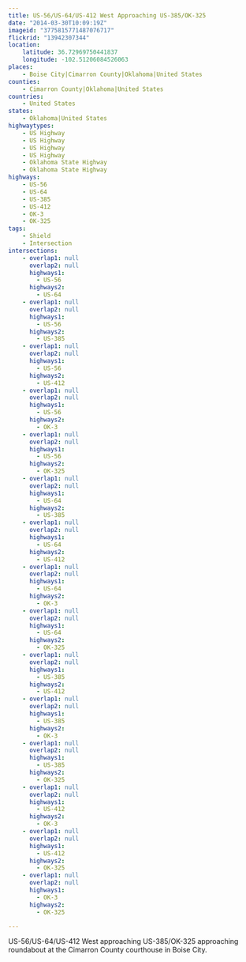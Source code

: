 ```yaml
---
title: US-56/US-64/US-412 West Approaching US-385/OK-325
date: "2014-03-30T10:09:19Z"
imageid: "3775815771487076717"
flickrid: "13942307344"
location:
    latitude: 36.72969750441837
    longitude: -102.51206084526063
places:
    - Boise City|Cimarron County|Oklahoma|United States
counties:
    - Cimarron County|Oklahoma|United States
countries:
    - United States
states:
    - Oklahoma|United States
highwaytypes:
    - US Highway
    - US Highway
    - US Highway
    - US Highway
    - Oklahoma State Highway
    - Oklahoma State Highway
highways:
    - US-56
    - US-64
    - US-385
    - US-412
    - OK-3
    - OK-325
tags:
    - Shield
    - Intersection
intersections:
    - overlap1: null
      overlap2: null
      highways1:
        - US-56
      highways2:
        - US-64
    - overlap1: null
      overlap2: null
      highways1:
        - US-56
      highways2:
        - US-385
    - overlap1: null
      overlap2: null
      highways1:
        - US-56
      highways2:
        - US-412
    - overlap1: null
      overlap2: null
      highways1:
        - US-56
      highways2:
        - OK-3
    - overlap1: null
      overlap2: null
      highways1:
        - US-56
      highways2:
        - OK-325
    - overlap1: null
      overlap2: null
      highways1:
        - US-64
      highways2:
        - US-385
    - overlap1: null
      overlap2: null
      highways1:
        - US-64
      highways2:
        - US-412
    - overlap1: null
      overlap2: null
      highways1:
        - US-64
      highways2:
        - OK-3
    - overlap1: null
      overlap2: null
      highways1:
        - US-64
      highways2:
        - OK-325
    - overlap1: null
      overlap2: null
      highways1:
        - US-385
      highways2:
        - US-412
    - overlap1: null
      overlap2: null
      highways1:
        - US-385
      highways2:
        - OK-3
    - overlap1: null
      overlap2: null
      highways1:
        - US-385
      highways2:
        - OK-325
    - overlap1: null
      overlap2: null
      highways1:
        - US-412
      highways2:
        - OK-3
    - overlap1: null
      overlap2: null
      highways1:
        - US-412
      highways2:
        - OK-325
    - overlap1: null
      overlap2: null
      highways1:
        - OK-3
      highways2:
        - OK-325

---
```

US-56/US-64/US-412 West approaching US-385/OK-325 approaching roundabout at the Cimarron County courthouse in Boise City.